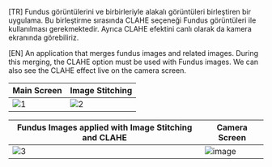 [TR] Fundus görüntülerini ve birbirleriyle alakalı görüntüleri birleştiren bir uygulama. Bu birleştirme sırasında CLAHE seçeneği Fundus görüntüleri ile kullanılması gerekmektedir. Ayrıca CLAHE efektini canlı olarak da kamera ekranında görebiliriz. 

[EN] An application that merges fundus images and related images. During this merging, the CLAHE option must be used with Fundus images. We can also see the CLAHE effect live on the camera screen. 

| Main Screen                                                                           | Image Stitching |
| ------------------------------------------------------------------------------------- | ------------------------------------------------------------------------------------- |
| ![1](https://github.com/user-attachments/assets/a928c66c-a18a-4476-8597-6d0e7087e0a4) | ![2](https://github.com/user-attachments/assets/d7622e6a-ad8b-4ca4-aac1-25e034b4d339) |

| Fundus Images applied with Image Stitching and CLAHE                                  | Camera Screen |
| ------------------------------------------------------------------------------------- | ------------------------------------------------------------------------------------- |
| ![3](https://github.com/user-attachments/assets/67192aff-e9d8-4c8c-ba84-3d7727e191aa) | ![image](https://github.com/user-attachments/assets/a0a3ec6a-7de3-499f-a33c-0bcafd3e7eeb) |
